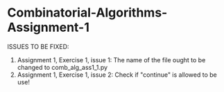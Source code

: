 # Combinatorial-Algorithms-Assignment-1

ISSUES TO BE FIXED:

1. Assignment 1, Exercise 1, issue 1:
   The name of the file ought to be changed to comb_alg_ass1_1.py
3. Assignment 1, Exercise 1, issue 2:
   Check if "continue" is allowed to be use!
